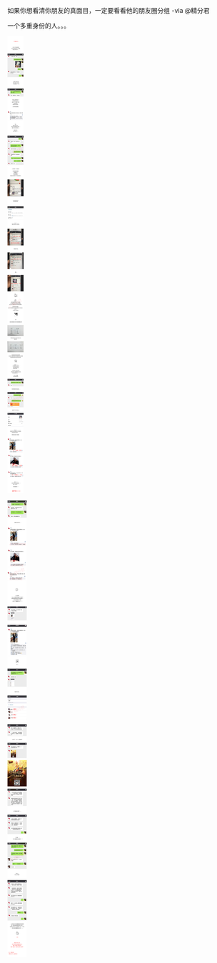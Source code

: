 如果你想看清你朋友的真面目，一定要看看他的朋友圈分组 -via @精分君

一个多重身份的人。。。

![9b9cbed144ae4a68afa2243b778305ba.png](https://raw.githubusercontent.com/wxlzmt/cdn1/master/ext/qw/groups/10002/9b9cbed144ae4a68afa2243b778305ba.png)

![991bf1620b9241fca4a1a65bfc3fd974.png](https://raw.githubusercontent.com/wxlzmt/cdn1/master/ext/qw/groups/10002/991bf1620b9241fca4a1a65bfc3fd974.png)
